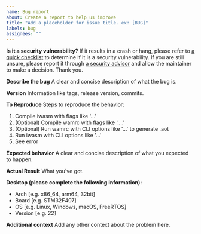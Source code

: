 ```yaml
---
name: Bug report
about: Create a report to help us improve
title: "Add a placeholder for issue title. ex: [BUG]"
labels: bug
assignees: ""
---
```


**Is it a security vulnerability?**
If it results in a crash or hang, please refer to [a quick checklist](../../doc/security_need_to_know.md#is-this-bug-considered-a-security-vulnerability) to determine if it is a security vulnerability. If you are still unsure, please report it through [a security advisor](https://github.com/bytecodealliance/wasm-micro-runtime/security/advisories) and allow the maintainer to make a decision. Thank you.

**Describe the bug**
A clear and concise description of what the bug is.

**Version**
Information like tags, release version, commits.

**To Reproduce**
Steps to reproduce the behavior:

1. Compile iwasm with flags like '...'
2. (Optional) Compile wamrc with flags like '....'
3. (Optional) Run wamrc with CLI options like '...' to generate .aot
4. Run iwasm with CLI options like '...'
5. See error

**Expected behavior**
A clear and concise description of what you expected to happen.

**Actual Result**
What you've got.

**Desktop (please complete the following information):**

- Arch [e.g. x86_64, arm64, 32bit]
- Board [e.g. STM32F407]
- OS [e.g. Linux, Windows, macOS, FreeRTOS]
- Version [e.g. 22]

**Additional context**
Add any other context about the problem here.
